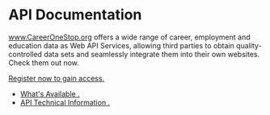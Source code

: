 # API Documentation

www.CareerOneStop.org offers a wide range of career, employment and education data as Web API Services, allowing third parties to obtain quality-controlled data sets and seamlessly integrate them into their own websites. Check them out now.

<a href="https://www.careeronestop.org/Developers/WebAPI/registration.aspx "> Register now to gain access.</a> 

*    <a href="https://www.careeronestop.org/Developers/WebAPI/whats-available.aspx">What's Available .</a>
*    <a href="https://www.careeronestop.org/Developers/WebAPI/technical-information.aspx">API Technical Information .</a>

